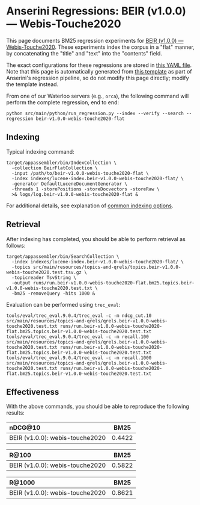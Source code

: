 # Anserini Regressions: BEIR (v1.0.0) &mdash; Webis-Touche2020

This page documents BM25 regression experiments for [BEIR (v1.0.0) &mdash; Webis-Touche2020](http://beir.ai/).
These experiments index the corpus in a "flat" manner, by concatenating the "title" and "text" into the "contents" field.

The exact configurations for these regressions are stored in [this YAML file](../src/main/resources/regression/beir-v1.0.0-webis-touche2020-flat.yaml).
Note that this page is automatically generated from [this template](../src/main/resources/docgen/templates/beir-v1.0.0-webis-touche2020-flat.template) as part of Anserini's regression pipeline, so do not modify this page directly; modify the template instead.

From one of our Waterloo servers (e.g., `orca`), the following command will perform the complete regression, end to end:

```
python src/main/python/run_regression.py --index --verify --search --regression beir-v1.0.0-webis-touche2020-flat
```

## Indexing

Typical indexing command:

```
target/appassembler/bin/IndexCollection \
  -collection BeirFlatCollection \
  -input /path/to/beir-v1.0.0-webis-touche2020-flat \
  -index indexes/lucene-index.beir-v1.0.0-webis-touche2020-flat/ \
  -generator DefaultLuceneDocumentGenerator \
  -threads 1 -storePositions -storeDocvectors -storeRaw \
  >& logs/log.beir-v1.0.0-webis-touche2020-flat &
```

For additional details, see explanation of [common indexing options](common-indexing-options.md).

## Retrieval

After indexing has completed, you should be able to perform retrieval as follows:

```
target/appassembler/bin/SearchCollection \
  -index indexes/lucene-index.beir-v1.0.0-webis-touche2020-flat/ \
  -topics src/main/resources/topics-and-qrels/topics.beir-v1.0.0-webis-touche2020.test.tsv.gz \
  -topicreader TsvString \
  -output runs/run.beir-v1.0.0-webis-touche2020-flat.bm25.topics.beir-v1.0.0-webis-touche2020.test.txt \
  -bm25 -removeQuery -hits 1000 &
```

Evaluation can be performed using `trec_eval`:

```
tools/eval/trec_eval.9.0.4/trec_eval -c -m ndcg_cut.10 src/main/resources/topics-and-qrels/qrels.beir-v1.0.0-webis-touche2020.test.txt runs/run.beir-v1.0.0-webis-touche2020-flat.bm25.topics.beir-v1.0.0-webis-touche2020.test.txt
tools/eval/trec_eval.9.0.4/trec_eval -c -m recall.100 src/main/resources/topics-and-qrels/qrels.beir-v1.0.0-webis-touche2020.test.txt runs/run.beir-v1.0.0-webis-touche2020-flat.bm25.topics.beir-v1.0.0-webis-touche2020.test.txt
tools/eval/trec_eval.9.0.4/trec_eval -c -m recall.1000 src/main/resources/topics-and-qrels/qrels.beir-v1.0.0-webis-touche2020.test.txt runs/run.beir-v1.0.0-webis-touche2020-flat.bm25.topics.beir-v1.0.0-webis-touche2020.test.txt
```

## Effectiveness

With the above commands, you should be able to reproduce the following results:

| nDCG@10                                                                                                      | BM25      |
|:-------------------------------------------------------------------------------------------------------------|-----------|
| BEIR (v1.0.0): webis-touche2020                                                                              | 0.4422    |


| R@100                                                                                                        | BM25      |
|:-------------------------------------------------------------------------------------------------------------|-----------|
| BEIR (v1.0.0): webis-touche2020                                                                              | 0.5822    |


| R@1000                                                                                                       | BM25      |
|:-------------------------------------------------------------------------------------------------------------|-----------|
| BEIR (v1.0.0): webis-touche2020                                                                              | 0.8621    |
